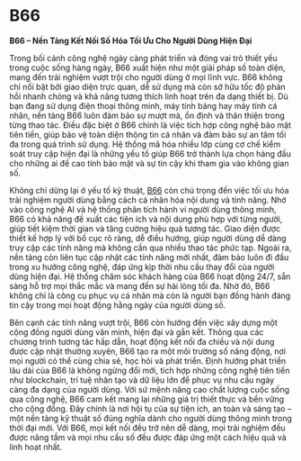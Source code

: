 # B66

**B66 – Nền Tảng Kết Nối Số Hóa Tối Ưu Cho Người Dùng Hiện Đại**

Trong bối cảnh công nghệ ngày càng phát triển và đóng vai trò thiết yếu trong cuộc sống hàng ngày, B66 xuất hiện như một giải pháp số toàn diện, mang đến trải nghiệm vượt trội cho người dùng ở mọi lĩnh vực. B66 không chỉ nổi bật bởi giao diện trực quan, dễ sử dụng mà còn sở hữu tốc độ phản hồi nhanh chóng và khả năng tương thích linh hoạt trên đa dạng thiết bị. Dù bạn đang sử dụng điện thoại thông minh, máy tính bảng hay máy tính cá nhân, nền tảng B66 luôn đảm bảo sự mượt mà, ổn định và thân thiện trong từng thao tác. Điều đặc biệt ở B66 chính là việc tích hợp công nghệ bảo mật tiên tiến, giúp bảo vệ toàn diện thông tin cá nhân và đảm bảo sự an tâm tối đa trong quá trình sử dụng. Hệ thống mã hóa nhiều lớp cùng cơ chế kiểm soát truy cập hiện đại là những yếu tố giúp B66 trở thành lựa chọn hàng đầu cho những ai đề cao tính bảo mật và sự tin cậy khi tham gia vào không gian số.

Không chỉ dừng lại ở yếu tố kỹ thuật, <a href="https://b66-vn.com">B66</a> còn chú trọng đến việc tối ưu hóa trải nghiệm người dùng bằng cách cá nhân hóa nội dung và tính năng. Nhờ vào công nghệ AI và hệ thống phân tích hành vi người dùng thông minh, B66 có khả năng đề xuất các tiện ích và nội dung phù hợp với từng người, giúp tiết kiệm thời gian và tăng cường hiệu quả tương tác. Giao diện được thiết kế hợp lý với bố cục rõ ràng, dễ điều hướng, giúp người dùng dễ dàng truy cập các tính năng mà không cần qua nhiều thao tác phức tạp. Ngoài ra, nền tảng còn liên tục cập nhật các tính năng mới nhất, đảm bảo luôn đi đầu trong xu hướng công nghệ, đáp ứng kịp thời nhu cầu thay đổi của người dùng hiện đại. Hệ thống chăm sóc khách hàng của B66 hoạt động 24/7, sẵn sàng hỗ trợ mọi thắc mắc và mang đến sự hài lòng tối đa. Nhờ đó, B66 không chỉ là công cụ phục vụ cá nhân mà còn là người bạn đồng hành đáng tin cậy trong mọi hoạt động hằng ngày của người dùng số.

Bên cạnh các tính năng vượt trội, B66 còn hướng đến việc xây dựng một cộng đồng người dùng văn minh, hiện đại và gắn kết. Thông qua các chương trình tương tác hấp dẫn, hoạt động kết nối đa chiều và nội dung được cập nhật thường xuyên, B66 tạo ra một môi trường số năng động, nơi mọi người có thể cùng chia sẻ, học hỏi và phát triển. Định hướng phát triển lâu dài của B66 là không ngừng đổi mới, tích hợp những công nghệ tiên tiến như blockchain, trí tuệ nhân tạo và dữ liệu lớn để phục vụ nhu cầu ngày càng đa dạng của người dùng. Với sứ mệnh nâng cao chất lượng cuộc sống qua công nghệ, B66 cam kết mang lại những giá trị thiết thực và bền vững cho cộng đồng. Đây chính là nơi hội tụ của sự tiện ích, an toàn và sáng tạo – một nền tảng kỹ thuật số đúng nghĩa dành cho người dùng thông minh trong thời đại mới. Với B66, mọi kết nối đều trở nên dễ dàng, mọi trải nghiệm đều được nâng tầm và mọi nhu cầu số đều được đáp ứng một cách hiệu quả và linh hoạt nhất.
